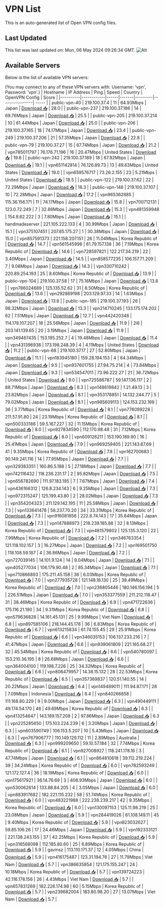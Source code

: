 # VPN List

This is an auto-generated list of Open VPN config files.

## Last Updated

This list was last updated on: Mon, 06 May 2024 09:26:34 GMT.
![Alt](https://repobeats.axiom.co/api/embed/186b98318ef1479477931607c1ad7d823f12451f.svg "Repobeats analytics image")

## Available Servers

Below is the list of available VPN servers:

(You may connect to any of these VPN servers with: Username: 'vpn', Password: 'vpn'.)
| Hostname | IP Address | Ping | Speed | Country | OpenVPN Config | Score |
|----------|------------|------|-------|---------|----------------| ----- |
| public-vpn-40 | 219.100.37.4 | 11 | 64.93Mbps | Japan | [Download 📥](./configs/server_0_JP.ovpn) | 28.0 |
| public-vpn-237 | 219.100.37.186 | 14 | 69.76Mbps | Japan | [Download 📥](./configs/server_1_JP.ovpn) | 25.5 |
| public-vpn-205 | 219.100.37.214 | 10 | 61.44Mbps | Japan | [Download 📥](./configs/server_2_JP.ovpn) | 25.0 |
| public-vpn-206 | 219.100.37.165 | 18 | 74.17Mbps | Japan | [Download 📥](./configs/server_3_JP.ovpn) | 23.4 |
| public-vpn-249 | 219.100.37.206 | 21 | 57.35Mbps | Japan | [Download 📥](./configs/server_4_JP.ovpn) | 22.8 |
| public-vpn-79 | 219.100.37.27 | 15 | 67.74Mbps | Japan | [Download 📥](./configs/server_5_JP.ovpn) | 21.2 |
| vpn785011797 | 76.176.71.196 | 16 | 20.47Mbps | United States | [Download 📥](./configs/server_6_US.ovpn) | 19.8 |
| public-vpn-242 | 219.100.37.189 | 18 | 67.92Mbps | Japan | [Download 📥](./configs/server_7_JP.ovpn) | 19.1 |
| vpn651142814 | 76.126.89.73 | 13 | 49.63Mbps | United States | [Download 📥](./configs/server_8_US.ovpn) | 19.0 |
| vpn659576717 | 73.26.2.155 | 23 | 5.21Mbps | United States | [Download 📥](./configs/server_9_US.ovpn) | 18.5 |
| public-vpn-122 | 219.100.37.62 | 22 | 72.29Mbps | Japan | [Download 📥](./configs/server_10_JP.ovpn) | 18.3 |
| public-vpn-148 | 219.100.37.107 | 10 | 72.28Mbps | Japan | [Download 📥](./configs/server_11_JP.ovpn) | 17.2 |
| vpn965362885 | 115.36.156.171 | 11 | 74.17Mbps | Japan | [Download 📥](./configs/server_12_JP.ovpn) | 15.8 |
| vpn700712131 | 123.0.72.249 | 7 | 32.86Mbps | Japan | [Download 📥](./configs/server_13_JP.ovpn) | 15.3 |
| vpn481359948 | 154.8.62.222 | 3 | 7.80Mbps | Japan | [Download 📥](./configs/server_14_JP.ovpn) | 15.1 |
| handmadeserver | 221.105.222.133 | 4 | 30.99Mbps | Japan | [Download 📥](./configs/server_15_JP.ovpn) | 15.1 |
| vpn375107451 | 207.65.175.27 | 1 | 30.38Mbps | Japan | [Download 📥](./configs/server_16_JP.ovpn) | 15.0 |
| vpn857591373 | 221.158.207.151 | 26 | 11.04Mbps | Korea Republic of | [Download 📥](./configs/server_17_KR.ovpn) | 14.7 |
| vpn561545998 | 61.79.157.138 | 36 | 7.19Mbps | Korea Republic of | [Download 📥](./configs/server_18_KR.ovpn) | 14.6 |
| vpn728597821 | 122.217.34.219 | 22 | 3.40Mbps | Japan | [Download 📥](./configs/server_19_JP.ovpn) | 14.5 |
| vpn858577235 | 106.157.71.209 | 7 | 9.08Mbps | Japan | [Download 📥](./configs/server_20_JP.ovpn) | 14.3 |
| vpn330710242 | 220.89.254.193 | 25 | 8.60Mbps | Korea Republic of | [Download 📥](./configs/server_21_KR.ovpn) | 13.9 |
| public-vpn-104 | 219.100.37.58 | 17 | 75.16Mbps | Japan | [Download 📥](./configs/server_22_JP.ovpn) | 13.8 |
| vpn786024689 | 125.135.52.62 | 31 | 8.50Mbps | Korea Republic of | [Download 📥](./configs/server_23_KR.ovpn) | 13.6 |
| vpn292869198 | 203.129.97.33 | 14 | 1.63Mbps | Japan | [Download 📥](./configs/server_24_JP.ovpn) | 13.6 |
| public-vpn-185 | 219.100.37.193 | 26 | 98.32Mbps | Japan | [Download 📥](./configs/server_25_JP.ovpn) | 13.3 |
| vpn214710245 | 133.175.174.202 | 62 | 7.51Mbps | Japan | [Download 📥](./configs/server_26_JP.ovpn) | 12.7 |
| vpn442420348 | 114.178.107.207 | 18 | 25.56Mbps | Japan | [Download 📥](./configs/server_27_JP.ovpn) | 11.9 |
| 2i6 | 203.141.139.65 | 20 | 3.19Mbps | Japan | [Download 📥](./configs/server_28_JP.ovpn) | 11.9 |
| vpn349467435 | 153.195.252.7 | 4 | 19.48Mbps | Japan | [Download 📥](./configs/server_29_JP.ovpn) | 11.4 |
| vpn431396938 | 173.198.248.39 | 4 | 4.11Mbps | United States | [Download 📥](./configs/server_30_US.ovpn) | 11.2 |
| public-vpn-68 | 219.100.37.17 | 27 | 52.80Mbps | Japan | [Download 📥](./configs/server_31_JP.ovpn) | 11.1 |
| vpn183945180 | 159.28.194.153 | 4 | 64.34Mbps | Japan | [Download 📥](./configs/server_32_JP.ovpn) | 9.5 |
| vpn937601755 | 27.94.75.214 | 4 | 73.84Mbps | Japan | [Download 📥](./configs/server_33_JP.ovpn) | 9.3 |
| vpn534547011 | 73.96.222.27 | 21 | 36.72Mbps | United States | [Download 📥](./configs/server_34_US.ovpn) | 9.0 |
| vpn725586787 | 59.147.136.117 | 2 | 88.71Mbps | Japan | [Download 📥](./configs/server_35_JP.ovpn) | 8.3 |
| vpn148619842 | 1.21.49.13 | 3 | 23.82Mbps | Japan | [Download 📥](./configs/server_36_JP.ovpn) | 8.1 |
| vpn353178851 | 14.132.244.77 | 5 | 79.02Mbps | Japan | [Download 📥](./configs/server_37_JP.ovpn) | 8.1 |
| vpn985609113 | 124.153.232.169 | 36 | 3.77Mbps | Korea Republic of | [Download 📥](./configs/server_38_KR.ovpn) | 8.1 |
| vpn776099228 | 211.57.91.80 | 24 | 23.19Mbps | Korea Republic of | [Download 📥](./configs/server_39_KR.ovpn) | 8.1 |
| vpn500333188 | 59.5.167.227 | 32 | 11.15Mbps | Korea Republic of | [Download 📥](./configs/server_40_KR.ovpn) | 8.0 |
| vpn927834590 | 112.170.98.48 | 31 | 7.12Mbps | Korea Republic of | [Download 📥](./configs/server_41_KR.ovpn) | 8.0 |
| vpn609126211 | 153.190.189.90 | 16 | 25.41Mbps | Japan | [Download 📥](./configs/server_42_JP.ovpn) | 7.9 |
| vpn969259405 | 221.143.67.69 | 41 | 9.35Mbps | Korea Republic of | [Download 📥](./configs/server_43_KR.ovpn) | 7.8 |
| vpn162700683 | 90.149.241.116 | 14 | 77.95Mbps | Japan | [Download 📥](./configs/server_44_JP.ovpn) | 7.7 |
| vpn329383351 | 160.86.5.188 | 5 | 27.18Mbps | Japan | [Download 📥](./configs/server_45_JP.ovpn) | 7.7 |
| vpn742116432 | 118.236.231.17 | 2 | 95.82Mbps | Japan | [Download 📥](./configs/server_46_JP.ovpn) | 7.5 |
| vpn656782690 | 111.97.183.195 | 7 | 7.67Mbps | Japan | [Download 📥](./configs/server_47_JP.ovpn) | 7.4 |
| vpn436166312 | 126.8.234.143 | 6 | 9.25Mbps | Japan | [Download 📥](./configs/server_48_JP.ovpn) | 7.3 |
| vpn972315247 | 125.199.43.80 | 2 | 28.02Mbps | Japan | [Download 📥](./configs/server_49_JP.ovpn) | 7.3 |
| vpn354204323 | 211.129.142.195 | 11 | 25.58Mbps | Japan | [Download 📥](./configs/server_50_JP.ovpn) | 7.3 |
| vpn133641478 | 58.237.70.20 | 34 | 33.31Mbps | Korea Republic of | [Download 📥](./configs/server_51_KR.ovpn) | 7.3 |
| vpn916081856 | 222.8.74.143 | 17 | 35.84Mbps | Japan | [Download 📥](./configs/server_52_JP.ovpn) | 7.3 |
| vpn147888973 | 218.239.185.88 | 32 | 8.13Mbps | Korea Republic of | [Download 📥](./configs/server_53_KR.ovpn) | 7.3 |
| vpn481579802 | 125.135.3.120 | 22 | 7.99Mbps | Korea Republic of | [Download 📥](./configs/server_54_KR.ovpn) | 7.2 |
| vpn346763354 | 121.118.102.157 | 3 | 16.27Mbps | Japan | [Download 📥](./configs/server_55_JP.ovpn) | 7.2 |
| vpn169501750 | 118.108.59.187 | 4 | 36.86Mbps | Japan | [Download 📥](./configs/server_56_JP.ovpn) | 7.2 |
| vpn727039145 | 14.101.9.124 | 14 | 9.04Mbps | Japan | [Download 📥](./configs/server_57_JP.ovpn) | 7.1 |
| vpn405277034 | 106.179.90.48 | 2 | 85.34Mbps | Japan | [Download 📥](./configs/server_58_JP.ovpn) | 7.1 |
| vpn710866893 | 175.211.45.158 | 36 | 6.03Mbps | Korea Republic of | [Download 📥](./configs/server_59_KR.ovpn) | 7.0 |
| vpn277935728 | 121.148.18.130 | 25 | 38.49Mbps | Korea Republic of | [Download 📥](./configs/server_60_KR.ovpn) | 7.0 |
| vpn236805446 | 180.146.156.194 | 5 | 226.51Mbps | Japan | [Download 📥](./configs/server_61_JP.ovpn) | 7.0 |
| vpn353377559 | 211.212.118.47 | 31 | 38.46Mbps | Korea Republic of | [Download 📥](./configs/server_62_KR.ovpn) | 6.9 |
| vpn471722636 | 175.116.21.190 | 34 | 9.31Mbps | Korea Republic of | [Download 📥](./configs/server_63_KR.ovpn) | 6.8 |
| vpn579636828 | 14.161.45.131 | 25 | 9.99Mbps | Viet Nam | [Download 📥](./configs/server_64_VN.ovpn) | 6.8 |
| vpn897585106 | 218.144.45.178 | 36 | 6.83Mbps | Korea Republic of | [Download 📥](./configs/server_65_KR.ovpn) | 6.7 |
| vpn613215834 | 61.74.155.45 | 29 | 25.91Mbps | Korea Republic of | [Download 📥](./configs/server_66_KR.ovpn) | 6.6 |
| vpn346035153 | 106.137.233.216 | 7 | 41.47Mbps | Japan | [Download 📥](./configs/server_67_JP.ovpn) | 6.6 |
| vpn939061809 | 221.165.68.27 | 32 | 45.54Mbps | Korea Republic of | [Download 📥](./configs/server_68_KR.ovpn) | 6.6 |
| vpn540780097 | 153.210.36.195 | 8 | 26.68Mbps | Japan | [Download 📥](./configs/server_69_JP.ovpn) | 6.6 |
| vpn364004100 | 119.198.7.226 | 25 | 34.32Mbps | Korea Republic of | [Download 📥](./configs/server_70_KR.ovpn) | 6.6 |
| vpn806479957 | 14.38.15.132 | 28 | 22.53Mbps | Korea Republic of | [Download 📥](./configs/server_71_KR.ovpn) | 6.5 |
| vpn357369837 | 120.51.140.55 | 14 | 20.22Mbps | Japan | [Download 📥](./configs/server_72_JP.ovpn) | 6.4 |
| vpn149489011 | 111.94.87.171 | 28 | 7.09Mbps | Indonesia | [Download 📥](./configs/server_73_ID.ovpn) | 6.4 |
| vpn840266858 | 111.168.80.229 | 9 | 9.00Mbps | Japan | [Download 📥](./configs/server_74_JP.ovpn) | 6.3 |
| vpn490449111 | 49.174.54.170 | 46 | 49.69Mbps | Korea Republic of | [Download 📥](./configs/server_75_KR.ovpn) | 6.3 |
| vpn413254647 | 143.189.157.208 | 2 | 97.86Mbps | Japan | [Download 📥](./configs/server_76_JP.ovpn) | 6.3 |
| vpn225285650 | 175.103.224.239 | 6 | 3.20Mbps | Japan | [Download 📥](./configs/server_77_JP.ovpn) | 6.3 |
| vpn603590749 | 106.153.5.207 | 10 | 5.43Mbps | Japan | [Download 📥](./configs/server_78_JP.ovpn) | 6.3 |
| vpn767906777 | 110.149.129.112 | 11 | 2.89Mbps | Australia | [Download 📥](./configs/server_79_AU.ovpn) | 6.3 |
| vpn999209650 | 59.10.57.184 | 32 | 7.74Mbps | Korea Republic of | [Download 📥](./configs/server_80_KR.ovpn) | 6.1 |
| vpn927008927 | 118.241.178.16 | 3 | 47.74Mbps | Japan | [Download 📥](./configs/server_81_JP.ovpn) | 6.1 |
| vpn864810618 | 39.112.219.224 | 39 | 34.24Mbps | Korea Republic of | [Download 📥](./configs/server_82_KR.ovpn) | 6.0 |
| vpn782593249 | 121.172.127.4 | 36 | 18.19Mbps | Korea Republic of | [Download 📥](./configs/server_83_KR.ovpn) | 6.0 |
| vpn175617921 | 36.14.76.69 | 3 | 408.93Mbps | Japan | [Download 📥](./configs/server_84_JP.ovpn) | 6.0 |
| vpn530062614 | 133.88.84.205 | 4 | 3.05Mbps | Japan | [Download 📥](./configs/server_85_JP.ovpn) | 6.0 |
| vpn883917682 | 182.221.115.232 | 58 | 51.74Mbps | Korea Republic of | [Download 📥](./configs/server_86_KR.ovpn) | 6.0 |
| vpn483221988 | 222.238.239.217 | 42 | 9.35Mbps | Korea Republic of | [Download 📥](./configs/server_87_KR.ovpn) | 6.0 |
| vpn130097153 | 125.11.98.219 | 25 | 23.08Mbps | Japan | [Download 📥](./configs/server_88_JP.ovpn) | 5.9 |
| vpn284419026 | 61.108.149.11 | 45 | 9.40Mbps | Korea Republic of | [Download 📥](./configs/server_89_KR.ovpn) | 5.9 |
| vpn823032627 | 59.85.106.26 | 17 | 24.46Mbps | Japan | [Download 📥](./configs/server_90_JP.ovpn) | 5.9 |
| vpn192333121 | 221.138.243.155 | 37 | 42.25Mbps | Korea Republic of | [Download 📥](./configs/server_91_KR.ovpn) | 5.9 |
| vpn316568098 | 112.185.80.60 | 25 | 6.89Mbps | Korea Republic of | [Download 📥](./configs/server_92_KR.ovpn) | 5.9 |
| gavinsz | 113.110.171.37 | 12 | 4.05Mbps | China | [Download 📥](./configs/server_93_CN.ovpn) | 5.9 |
| vpn416175487 | 123.31.194.76 | 27 | 11.79Mbps | Viet Nam | [Download 📥](./configs/server_94_VN.ovpn) | 5.7 |
| vpn386635854 | 121.175.155.247 | 24 | 10.18Mbps | Korea Republic of | [Download 📥](./configs/server_95_KR.ovpn) | 5.7 |
| vpn139724223 | 42.116.178.156 | 26 | 4.43Mbps | Viet Nam | [Download 📥](./configs/server_96_VN.ovpn) | 5.7 |
| vpn657831269 | 182.226.174.98 | 60 | 5.15Mbps | Korea Republic of | [Download 📥](./configs/server_97_KR.ovpn) | 5.7 |
| vpn239682004 | 183.80.98.20 | 27 | 13.07Mbps | Viet Nam | [Download 📥](./configs/server_98_VN.ovpn) | 5.7 |
